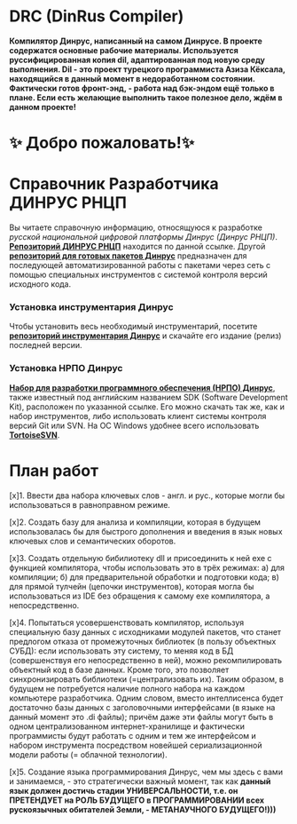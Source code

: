 ﻿# DRC (DinRus Compiler) 
 
__Компилятор Динрус, написанный на самом Динрусе.
В проекте содержатся основные рабочие материалы. 
Используется руссифицированная копия dil, адаптированная под новую среду выполнения. 
**Dil** - это проект турецкого программиста **Азиза Кёксала**,
находящийся в данный момент в недоработанном состоянии.
Фактически готов фронт-энд, - работа над бэк-эндом ещё только в плане.
Если есть желающие выполнить такое полезное дело, ждём в данном проекте!__
 
 
#                                 :sparkles: **Добро пожаловать!**:sparkles:


# Справочник Разработчика ДИНРУС РНЦП

Вы читаете справочную информацию, относящуюся к разработке *русской национальной цифровой платформы Динрус (Динрус РНЦП)*. [**Репозиторий ДИНРУС РНЦП**](http://github.com/DinrusGroup) находится по данной ссылке. Другой [**репозиторий для готовых пакетов Динрус**](http://github.com/dinrus) предназначен для последующей автоматизированной работы с пакетами через сеть с помощью специальных инструментов с системой контроля версий исходного кода.

### Установка инcтрументария Динрус
Чтобы установить весь необходимый инструментарий, посетите [**репозиторий инструментария Динрус**](http://github.com/DinrusGroup/DinrusBin)  и скачайте его издание (релиз) последней версии. 

### Установка НРПО Динрус
[**Набор для разработки программного обеспечения (НРПО) Динрус**](http://github.com/DinrusGroup/Dinrus), также известный под английским названием SDK (Software Development Kit), расположен по указанной ссылке. Его можно скачать так же, как и набор инструментов, либо использовать клиент системы контроля версий Git или SVN. На ОС Windows удобнее всего использовать [**TortoiseSVN**](http://tortoisesvn.net).

# План работ

[x]1. Ввести два набора ключевых слов - англ. и рус., которые могли бы использоваться в равноправном режиме.

[x]2. Создать базу для анализа и компиляции, которая в будущем использовалась бы для быстрого дополнения и введения в язык новых ключевых слов и семантических оборотов.

[x]3. Создать отдельную бибилиотеку dll и присоединить к ней exe с функцией компилятора, чтобы использовать это в трёх режимах:
а) для компиляции;
б) для предварительной обработки и подготовки кода;
в) для прямой тулчейн (цепочки инструментов), которая могла бы использоваться из IDE без обращения к самому exe компилятора, а непосредственно.

[x]4. Попытаться усовершенствовать компилятор, используя специальную базу данных с исходниками модулей пакетов, что станет предлогом отказа от промежуточных библиотек (в пользу объектных СУБД): если использовать эту систему, то меняя код в БД (совершенствуя его непосредственно в ней), можно рекомпилировать объектный код в базе данных. Кроме того, это позволяет синхронизировать библиотеки (=централизовать их). Таким образом, в будущем не потребуется наличие полного набора на каждом компьютере разработчика. Одним словом, вместо интеллисенса будет достаточно базы данных с заголовочными интерфейсами (в языке на данный момент это .di файлы); причём даже эти файлы могут быть в одном централизованном интернет-хранилище и фактически программисты будут работать с одним и тем же интерфейсом и набором инструмента посредством новейшей сериализационной модели работы (= облачной технологии).

[x]5. Создание языка программирования Динрус, чем мы здесь с вами и занимаемся, - это стратегически важный момент, так как **данный язык должен достичь стадии УНИВЕРСАЛЬНОСТИ, т.е. он ПРЕТЕНДУЕТ на РОЛЬ БУДУЩЕГО в ПРОГРАММИРОВАНИИ всех рускоязычных обитателей Земли, - МЕТАНАУЧНОГО БУДУЩЕГО!)))**


